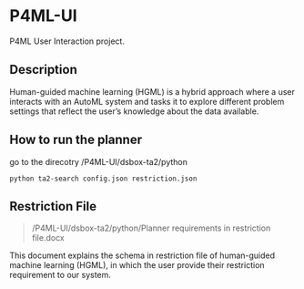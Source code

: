 # P4ML-UI
P4ML User Interaction project.


## Description
Human-guided machine learning (HGML) is a hybrid approach where a user interacts with an AutoML system and tasks it to explore different problem settings that reflect the user’s knowledge about the data available. 


## How to run the planner
go to the direcotry /P4ML-UI/dsbox-ta2/python
```
python ta2-search config.json restriction.json
```

## Restriction File
>/P4ML-UI/dsbox-ta2/python/Planner requirements in restriction file.docx

This document explains the schema in restriction file of human-guided machine learning (HGML), in which the user provide their restriction requirement to our system.
